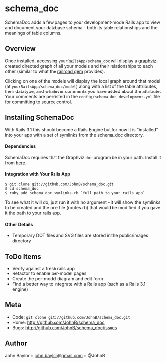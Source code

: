 schema_doc
==========
SchemaDoc adds a few pages to your development-mode Rails app to view 
and document your database schema - both its table relationships and
the meanings of table columns.


Overview
--------
Once installed, accessing `yourRailsApp/schema_doc` will display a
[graphviz][0]-created directed graph of all your models and their
relationships to each other (similar to what the [railroad gem][1]
provides).

Clicking on one of the models will display the local graph around
that model (at `yourRailsApp/schema_doc/model`) along with a list
of the table attributes, their datatype, and whatever comments you
have added about the attribute. Your comments are persisted in the
`config/schema_doc_development.yml` file for committing to source
control.


Installing SchemaDoc
--------------------
With Rails 3.1 this should become a Rails Engine but for now it is
"installed" into your app with a set of symlinks from the schema_doc
directory.

#### Dependencies
SchemaDoc requires that the Graphviz `dot` program be in your path. 
Install it from [here][0].

#### Integration with Your Rails App

    $ git clone git://github.com/JohnB/schema_doc.git
    $ cd schema_doc
    $ ruby add_schema_doc_symlinks.rb `full_path_to_your_rails_app`

To see what it will do, just run it with no argument - it will show
the symlinks to be created and the one file (routes.rb) that would be 
modified if you gave it the path to your rails app.


#### Other Details
* Temporary DOT files and SVG files are stored in the public/images directory


ToDo Items
----------
* Verify against a fresh rails app
* Refactor to enable per-model pages
* Create the per-model diagram and edit form
* Find a better way to integrate with a Rails app (such as a Rails 3.1 engine)


Meta
----

* Code: `git clone git://github.com/JohnB/schema_doc.git`
* Home: <http://github.com/JohnB/schema_doc>
* Bugs: <http://github.com/JohnB/schema_doc/issues>


Author
------

John Baylor :: john.baylor@gmail.com :: @JohnB

[0]: http://www.graphviz.org/
[1]: http://railroad.rubyforge.org/
